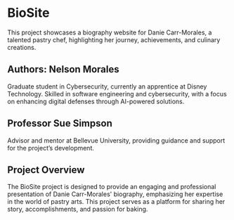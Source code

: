 # BioSite
This project showcases a biography website for Danie Carr-Morales, a talented pastry chef, highlighting her journey, achievements, and culinary creations.

## Authors: Nelson Morales
Graduate student in Cybersecurity, currently an apprentice at Disney Technology. Skilled in software engineering and cybersecurity, with a focus on enhancing digital defenses through AI-powered solutions.

## Professor Sue Simpson
Advisor and mentor at Bellevue University, providing guidance and support for the project’s development.

## Project Overview
The BioSite project is designed to provide an engaging and professional presentation of Danie Carr-Morales' biography, emphasizing her expertise in the world of pastry arts. This project serves as a platform for sharing her story, accomplishments, and passion for baking.






